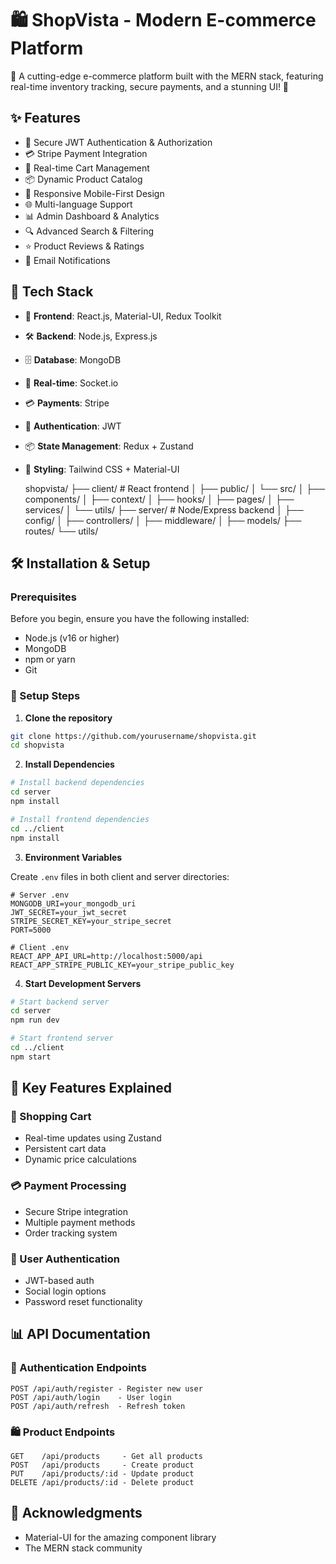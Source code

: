 # 🛍️ ShopVista - Modern E-commerce Platform

🌟 A cutting-edge e-commerce platform built with the MERN stack, featuring real-time inventory tracking, secure payments, and a stunning UI! 🚀
</div>

## ✨ Features

- 🔐 Secure JWT Authentication & Authorization
- 💳 Stripe Payment Integration
- 🛒 Real-time Cart Management
- 📦 Dynamic Product Catalog
- 📱 Responsive Mobile-First Design
- 🌐 Multi-language Support
- 📊 Admin Dashboard & Analytics
- 🔍 Advanced Search & Filtering
- ⭐ Product Reviews & Ratings
- 📨 Email Notifications

## 🚀 Tech Stack

- 🎯 **Frontend**: React.js, Material-UI, Redux Toolkit
- 🛠️ **Backend**: Node.js, Express.js
- 🗄️ **Database**: MongoDB
- 📡 **Real-time**: Socket.io
- 💳 **Payments**: Stripe
- 🔐 **Authentication**: JWT
- 📦 **State Management**: Redux + Zustand
- 🎨 **Styling**: Tailwind CSS + Material-UI

  shopvista/
├── client/                 # React frontend
│   ├── public/
│   └── src/
│       ├── components/
│       ├── context/
│       ├── hooks/
│       ├── pages/
│       ├── services/
│       └── utils/
├── server/                 # Node/Express backend
│   ├── config/
│   ├── controllers/
│   ├── middleware/
│   ├── models/
    ├── routes/
    └── utils/
                 

## 🛠️ Installation & Setup

### Prerequisites

Before you begin, ensure you have the following installed:
- Node.js (v16 or higher)
- MongoDB
- npm or yarn
- Git

### 🔧 Setup Steps

1. **Clone the repository**
```bash
git clone https://github.com/yourusername/shopvista.git
cd shopvista
```

2. **Install Dependencies**
```bash
# Install backend dependencies
cd server
npm install

# Install frontend dependencies
cd ../client
npm install
```

3. **Environment Variables**

Create `.env` files in both client and server directories:

```env
# Server .env
MONGODB_URI=your_mongodb_uri
JWT_SECRET=your_jwt_secret
STRIPE_SECRET_KEY=your_stripe_secret
PORT=5000

# Client .env
REACT_APP_API_URL=http://localhost:5000/api
REACT_APP_STRIPE_PUBLIC_KEY=your_stripe_public_key
```

4. **Start Development Servers**
```bash
# Start backend server
cd server
npm run dev

# Start frontend server
cd ../client
npm start
```

## 🌟 Key Features Explained

### 🛒 Shopping Cart
- Real-time updates using Zustand
- Persistent cart data
- Dynamic price calculations

### 💳 Payment Processing
- Secure Stripe integration
- Multiple payment methods
- Order tracking system

### 👤 User Authentication
- JWT-based auth
- Social login options
- Password reset functionality

## 📊 API Documentation

### 🔐 Authentication Endpoints
```
POST /api/auth/register - Register new user
POST /api/auth/login    - User login
POST /api/auth/refresh  - Refresh token
```

### 🛍️ Product Endpoints
```
GET    /api/products     - Get all products
POST   /api/products     - Create product
PUT    /api/products/:id - Update product
DELETE /api/products/:id - Delete product
```



## 🙏 Acknowledgments

- Material-UI for the amazing component library
- The MERN stack community

